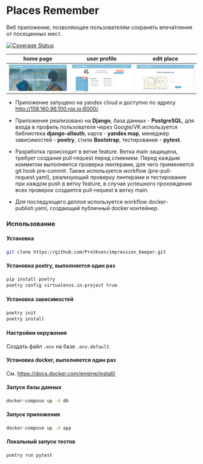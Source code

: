 # Places Remember

Веб приложение, позволяющее пользователям сохранять впечатления от посещенных мест.

[![Coverage Status](https://coveralls.io/repos/github/ProtKsen/impression_keeper/badge.svg?branch=feature)](https://coveralls.io/github/ProtKsen/impression_keeper?branch=feature)

home page|user profile|edit place
:-:|:-:|:-:
![Alt-текст](https://github.com/ProtKsen/impression_keeper/blob/main/screenshots/home.png?raw=true) | ![Alt-текст](https://github.com/ProtKsen/impression_keeper/blob/main/screenshots/user_profile.png?raw=true) | ![Alt-текст](https://github.com/ProtKsen/impression_keeper/blob/main/screenshots/edit_place.png?raw=true)

* Приложение запущено на yandex cloud и доступно по адресу <http://158.160.96.100.nip.io:8000/>.

* Приложение реализовано на **Django**, база данных - **PostgreSQL**, для входа в профиль пользователя через Google/VK используется библиотека **django-allauth**, карта - **yandex map**, менеджер зависимостей - **poetry**, стили **Bootstrap**, тестирование - **pytest**.

* Разработка происходит в ветке feature. Ветка main защищена, требует создания pull-request перед слиянием. Перед каждым коммитом выполняется проверка линтерами, для чего применяется git hook pre-commit. Также используется workflow (pre-pull-request.yaml), реализующий проверку линтерами и тестирование при каждом push в ветку feature, в случае успешного прохождения всех проверок создается pull-request в ветку main.

* Для последующего деплоя используется workflow docker-publish.yaml, создающий публичный docker контейнер.

### Использование

#### Установка

```bash
git clone https://github.com/ProtKsen/impression_keeper.git
```

#### Установка poetry, выполняется один раз

```bash
pip install poetry
poetry config virtualenvs.in-project true
```

#### Установка зависимостей

```bash
poetry init
poetry install
```

#### Настройки окружения

Создать файл `.env` на базе `.env.default`.

#### Установка docker, выполняется один раз

См. <https://docs.docker.com/engine/install/>

#### Запуск базы данных

```bash
docker-compose up -d db
```

#### Запуск приложения

```bash
docker-compose up -d app
```

#### Локальный запуск тестов

```bash
poetry run pytest
```
